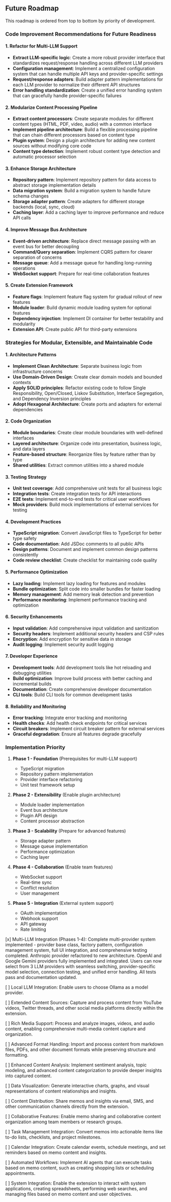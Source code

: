 ## Future Roadmap

This roadmap is ordered from top to bottom by priority of development.

### Code Improvement Recommendations for Future Readiness

#### 1. Refactor for Multi-LLM Support
- **Extract LLM-specific logic**: Create a more robust provider interface that standardizes request/response handling across different LLM providers
- **Configuration management**: Implement a centralized configuration system that can handle multiple API keys and provider-specific settings
- **Request/response adapters**: Build adapter pattern implementations for each LLM provider to normalize their different API structures
- **Error handling standardization**: Create a unified error handling system that can gracefully handle provider-specific failures

#### 2. Modularize Content Processing Pipeline
- **Extract content processors**: Create separate modules for different content types (HTML, PDF, video, audio) with a common interface
- **Implement pipeline architecture**: Build a flexible processing pipeline that can chain different processors based on content type
- **Plugin system**: Design a plugin architecture for adding new content sources without modifying core code
- **Content type detection**: Implement robust content type detection and automatic processor selection

#### 3. Enhance Storage Architecture
- **Repository pattern**: Implement repository pattern for data access to abstract storage implementation details
- **Data migration system**: Build a migration system to handle future schema changes
- **Storage adapter pattern**: Create adapters for different storage backends (local, sync, cloud)
- **Caching layer**: Add a caching layer to improve performance and reduce API calls

#### 4. Improve Message Bus Architecture
- **Event-driven architecture**: Replace direct message passing with an event bus for better decoupling
- **Command/Query separation**: Implement CQRS pattern for clearer separation of concerns
- **Message queue**: Add a message queue for handling long-running operations
- **WebSocket support**: Prepare for real-time collaboration features

#### 5. Create Extension Framework
- **Feature flags**: Implement feature flag system for gradual rollout of new features
- **Module loader**: Build dynamic module loading system for optional features
- **Dependency injection**: Implement DI container for better testability and modularity
- **Extension API**: Create public API for third-party extensions

### Strategies for Modular, Extensible, and Maintainable Code

#### 1. Architecture Patterns
- **Implement Clean Architecture**: Separate business logic from infrastructure concerns
- **Use Domain-Driven Design**: Create clear domain models and bounded contexts
- **Apply SOLID principles**: Refactor existing code to follow Single Responsibility, Open/Closed, Liskov Substitution, Interface Segregation, and Dependency Inversion principles
- **Adopt Hexagonal Architecture**: Create ports and adapters for external dependencies

#### 2. Code Organization
- **Module boundaries**: Create clear module boundaries with well-defined interfaces
- **Layered architecture**: Organize code into presentation, business logic, and data layers
- **Feature-based structure**: Reorganize files by feature rather than by type
- **Shared utilities**: Extract common utilities into a shared module

#### 3. Testing Strategy
- **Unit test coverage**: Add comprehensive unit tests for all business logic
- **Integration tests**: Create integration tests for API interactions
- **E2E tests**: Implement end-to-end tests for critical user workflows
- **Mock providers**: Build mock implementations of external services for testing

#### 4. Development Practices
- **TypeScript migration**: Convert JavaScript files to TypeScript for better type safety
- **Code documentation**: Add JSDoc comments to all public APIs
- **Design patterns**: Document and implement common design patterns consistently
- **Code review checklist**: Create checklist for maintaining code quality

#### 5. Performance Optimization
- **Lazy loading**: Implement lazy loading for features and modules
- **Bundle optimization**: Split code into smaller bundles for faster loading
- **Memory management**: Add memory leak detection and prevention
- **Performance monitoring**: Implement performance tracking and optimization

#### 6. Security Enhancements
- **Input validation**: Add comprehensive input validation and sanitization
- **Security headers**: Implement additional security headers and CSP rules
- **Encryption**: Add encryption for sensitive data in storage
- **Audit logging**: Implement security audit logging

#### 7. Developer Experience
- **Development tools**: Add development tools like hot reloading and debugging utilities
- **Build optimization**: Improve build process with better caching and incremental builds
- **Documentation**: Create comprehensive developer documentation
- **CLI tools**: Build CLI tools for common development tasks

#### 8. Reliability and Monitoring
- **Error tracking**: Integrate error tracking and monitoring
- **Health checks**: Add health check endpoints for critical services
- **Circuit breakers**: Implement circuit breaker pattern for external services
- **Graceful degradation**: Ensure all features degrade gracefully

### Implementation Priority

1. **Phase 1 - Foundation** (Prerequisites for multi-LLM support)
   - TypeScript migration
   - Repository pattern implementation
   - Provider interface refactoring
   - Unit test framework setup

2. **Phase 2 - Extensibility** (Enable plugin architecture)
   - Module loader implementation
   - Event bus architecture
   - Plugin API design
   - Content processor abstraction

3. **Phase 3 - Scalability** (Prepare for advanced features)
   - Storage adapter pattern
   - Message queue implementation
   - Performance optimization
   - Caching layer

4. **Phase 4 - Collaboration** (Enable team features)
   - WebSocket support
   - Real-time sync
   - Conflict resolution
   - User management

5. **Phase 5 - Integration** (External system support)
   - OAuth implementation
   - Webhook support
   - API gateway
   - Rate limiting

[x] Multi-LLM Integration (Phases 1-4): Complete multi-provider system implemented - provider base class, factory pattern, configuration management system, full UI integration, and comprehensive testing completed. Anthropic provider refactored to new architecture. OpenAI and Google Gemini providers fully implemented and integrated. Users can now select from 3 LLM providers with seamless switching, provider-specific model selection, connection testing, and unified error handling. All tests pass and documentation updated.

[ ] Local LLM Integration: Enable users to choose Ollama as a model provider.

[ ] Extended Content Sources: Capture and process content from YouTube videos, Twitter threads, and other social media platforms directly within the extension.

[ ] Rich Media Support: Process and analyze images, videos, and audio content, enabling comprehensive multi-media content capture and organization.

[ ] Advanced Format Handling: Import and process content from markdown files, PDFs, and other document formats while preserving structure and formatting.

[ ] Enhanced Content Analysis: Implement sentiment analysis, topic modeling, and advanced content categorization to provide deeper insights into captured content.

[ ] Data Visualization: Generate interactive charts, graphs, and visual representations of content relationships and insights.

[ ] Content Distribution: Share memos and insights via email, SMS, and other communication channels directly from the extension.

[ ] Collaborative Features: Enable memo sharing and collaborative content organization among team members or research groups.

[ ] Task Management Integration: Convert memos into actionable items like to-do lists, checklists, and project milestones.

[ ] Calendar Integration: Create calendar events, schedule meetings, and set reminders based on memo content and insights.

[ ] Automated Workflows: Implement AI agents that can execute tasks based on memo content, such as creating shopping lists or scheduling appointments.

[ ] System Integration: Enable the extension to interact with system applications, creating spreadsheets, performing web searches, and managing files based on memo content and user objectives.
